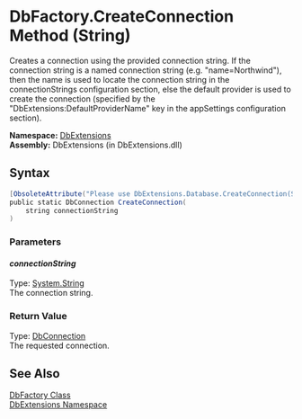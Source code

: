 DbFactory.CreateConnection Method (String)
==========================================
Creates a connection using the provided connection string. If the connection string is a named connection string (e.g. "name=Northwind"), then the name is used to locate the connection string in the connectionStrings configuration section, else the default provider is used to create the connection (specified by the "DbExtensions:DefaultProviderName" key in the appSettings configuration section).

**Namespace:** [DbExtensions][1]  
**Assembly:** DbExtensions (in DbExtensions.dll)

Syntax
------

```csharp
[ObsoleteAttribute("Please use DbExtensions.Database.CreateConnection(String) instead.")]
public static DbConnection CreateConnection(
	string connectionString
)
```

### Parameters

#### *connectionString*
Type: [System.String][2]  
The connection string.

### Return Value
Type: [DbConnection][3]  
The requested connection.

See Also
--------
[DbFactory Class][4]  
[DbExtensions Namespace][1]  

[1]: ../README.md
[2]: http://msdn.microsoft.com/en-us/library/s1wwdcbf
[3]: http://msdn.microsoft.com/en-us/library/c790zwhc
[4]: README.md